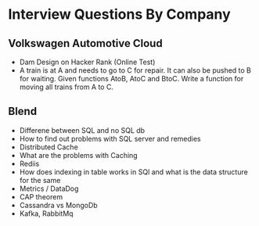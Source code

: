 # Interview Questions By Company

## Volkswagen Automotive Cloud

* Dam Design on Hacker Rank (Online Test)
* A train is at A and needs to go to C for repair. It can also be pushed to B for waiting. Given functions AtoB, AtoC and BtoC. Write a function for moving all trains from A to C.

## Blend

* Differene between SQL and no SQL db
* How to find out problems with SQL server and remedies
* Distributed Cache
* What are the problems with Caching
* Rediis
* How does indexing in table works in SQl and what is the data structure for the same
* Metrics / DataDog
* CAP theorem
* Cassandra vs MongoDb
* Kafka, RabbitMq

